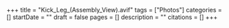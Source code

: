 +++
title = "Kick_Leg_(Assembly_View).avif"
tags = ["Photos"]
categories = []
startDate = ""
draft = false
pages = []
description = ""
citations = []
+++
